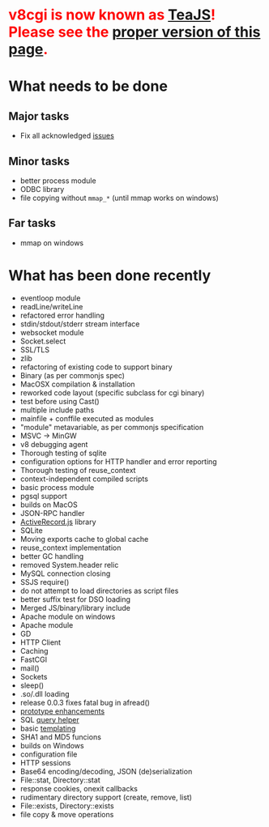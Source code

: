 # <font color='red'><b>v8cgi is now known as <a href='http://code.google.com/p/teajs/'>TeaJS</a>! Please see the <a href='http://code.google.com/p/teajs/wiki/TaskList'>proper version of this page</a>.</b></font> #
# What needs to be done #

## Major tasks ##
  * Fix all acknowledged [issues](http://code.google.com/p/v8cgi/issues/list)

## Minor tasks ##
  * better process module
  * ODBC library
  * file copying without `mmap_*` (until mmap works on windows)

## Far tasks ##
  * mmap on windows

# What has been done recently #
  * eventloop module
  * readLine/writeLine
  * refactored error handling
  * stdin/stdout/stderr stream interface
  * websocket module
  * Socket.select
  * SSL/TLS
  * zlib
  * refactoring of existing code to support binary
  * Binary (as per commonjs spec)
  * MacOSX compilation & installation
  * reworked code layout (specific subclass for cgi binary)
  * test before using Cast()
  * multiple include paths
  * mainfile + conffile executed as modules
  * "module" metavariable, as per commonjs specification
  * MSVC -> MinGW
  * v8 debugging agent
  * Thorough testing of sqlite
  * configuration options for HTTP handler and error reporting
  * Thorough testing of reuse\_context
  * context-independent compiled scripts
  * basic process module
  * pgsql support
  * builds on MacOS
  * JSON-RPC handler
  * [ActiveRecord.js](http://activerecordjs.org/record.html) library
  * SQLite
  * Moving exports cache to global cache
  * reuse\_context implementation
  * better GC handling
  * removed System.header relic
  * MySQL connection closing
  * SSJS require()
  * do not attempt to load directories as script files
  * better suffix test for DSO loading
  * Merged JS/binary/library include
  * Apache module on windows
  * Apache module
  * GD
  * HTTP Client
  * Caching
  * FastCGI
  * mail()
  * Sockets
  * sleep()
  * .so/.dll loading
  * release 0.0.3 fixes fatal bug in afread()
  * [prototype enhancements](http://code.google.com/p/v8cgi/wiki/API_JS)
  * SQL [query helper](http://code.google.com/p/v8cgi/wiki/API_Query)
  * basic [templating](http://code.google.com/p/v8cgi/wiki/API_Template)
  * SHA1 and MD5 funcions
  * builds on Windows
  * configuration file
  * HTTP sessions
  * Base64 encoding/decoding, JSON (de)serialization
  * File::stat, Directory::stat
  * response cookies, onexit callbacks
  * rudimentary directory support (create, remove, list)
  * File::exists, Directory::exists
  * file copy & move operations